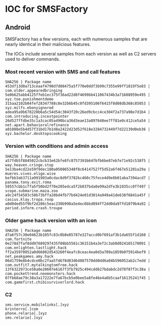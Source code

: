 # IOC for SMSFactory

## Android

SMSFactory has a few versions, each with numerous samples that are nearly identical in their malicious features. 

The IOCs include several samples from each version as well as C2 servers used to deliver commands.

### Most recent version with SMS and call features
```
SHA256 | Package name
453df13d0a713ceaaf4790d7d08475a5f770e0ddf3b99c7355e99ff1819f5e83 | com.older.appearedbringing
5e0b625abb4125ffeb1ec375f36ad22d8f4699bb411067434b3a71688959e495 | xyz.toe.punishmentdemo
315aa2102b04fef28347788c8e32b6b45c0fd395106f6415f8d08db368c85053 | xyz.milfs.ebonyignored
adea95a9b678220b6a5c54d54c3043f20c26ed9cbcc4ce304f2a737a98e7d1b4 | com.introducing.incestpointer
26d527ffdbe35c1a3cac05a490bca36d3eae13a897648ee7ff81e0c412ce5a54 | net.apart.behavioralrefinance
a01808e5b4d57f31bd17b1d8a2422d23d52f618e3284732449f7d22139d0eb36 | xyz.bachelor.desktopscooking
```
### Version with conditions and admin access
```
SHA256 | Package name
a57fdb5f8845022cbcb33e62bfe8fc8757391b64fbfb6be87eb7e71e92c538f5 | way.heaven.cringe.stop
5e13ba4cd22e59f9dec180a050865348f8c64147527f5d52a6f467e51201a29a | mueres.vives.elige.wise
befbb3ab3711a991903a0cdac8d9f3782bc460c75fece4d9e8b01aba7394acd7 | panama.tony.exit.roma
58557cbb1cffa5f50bd2f70e205edca5f2b037bda0e99a2dfe3b1035cc0ff497 | scope.submarine.maza.zoo
a9c24f54503c58b73bffa20bd4fb77bd424e01d3014a949a41de638f6841a45f | casius.klay.tropa.roop
a0d0ded55f9bf2d286c5eac230b998a5e4ec6bbd894ff2dd0da97fd1079b4a92 | period.inform.crash.troupe
```
### Older game hack version with an icon
```
SHA256 | Package name
d7a6f57c30e04623b105fc83c0b8e85787e327accd0bf691af3b1da655f1d160 | com.fortnite
0e278d7faf8dd97689297435f08bb5561c36151b4a3ef2c3ab0d024165170091 | com.enlighten.lastlight.hack
ff2a35970052a0d66802d543260f4eafc8ceac4ea0d3a709a1859b0f5914bef9 | net.peakgames.amy.hack
06d1759e8b4cdce0bc2faa5f4678d83d64887570dd0dd6a04b596052ab2c7edd | com.outfit7.mytalkingtomfree.hack
13f6322973ce58a0e20607e6167f3fb7925c494cdd627bdabdc2d78f87f3c38a | com.pockettrend.neomonsters.hack
07fb68ae79c38a3a17222e7fa67bcb5e0bee5a8fe46e4a6b5caaf16135241f45 | com.gamefirst.chibisurvivorlord.hack
```
### C2
```
sms.service.mobilelinks[.]xyz
krinterro[.]com
phone.relario[.]xyz
sms.relario[.]xyz
```
